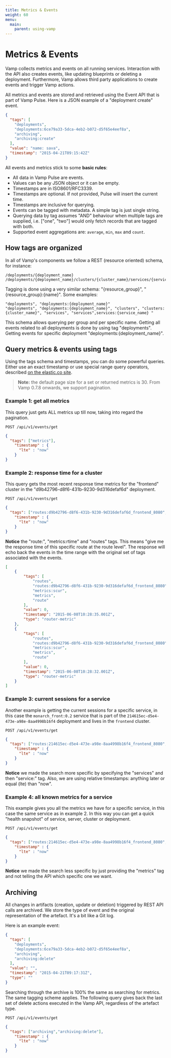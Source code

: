 ```yaml
---
title: Metrics & Events
weight: 60
menu:
  main:
    parent: using-vamp
---
```

# Metrics & Events

Vamp collects metrics and events on all running services. Interaction with the API also creates events, like updating blueprints or deleting a deployment. Furthermore, Vamp allows third party applications to create events and trigger Vamp actions.

All metrics and events are stored and retrieved using the Event API that is part of Vamp Pulse. Here is a JSON example of a "deployment create" event.

```JSON
{
  "tags": [
    "deployments",
    "deployments:6ce79a33-5dca-4eb2-b072-d5f65e4eef8a",
    "archiving",
    "archiving:create"
  ],
  "value": "name: sava",
  "timestamp": "2015-04-21T09:15:42Z"
}
```

All events and metrics stick to some **basic rules**:


- All data in Vamp Pulse are events. 
- Values can be any JSON object or it can be empty.
- Timestamps are in ISO8601/RFC3339.
- Timestamps are optional. If not provided, Pulse will insert the current time.
- Timestamps are inclusive for querying.
- Events can be tagged with metadata. A simple tag is just single string.
- Querying data by tag assumes "AND" behaviour when multiple tags are supplied, i.e. ["one", "two"] would only fetch records that are tagged with both.
- Supported event aggregations are: `average`, `min`, `max` and `count`.

## How tags are organized

In all of Vamp's components we follow a REST (resource oriented) schema, for instance:
```
/deployments/{deployment_name} 
/deployments/{deployment_name}/clusters/{cluster_name}/services/{service_name}
```
Tagging is done using a very similar schema: "{resource_group}", "{resource_group}:{name}". Some examples:

```
"deployments", "deployments:{deployment_name}"
"deployments", "deployments:{deployment_name}", "clusters", "clusters:{cluster_name}", "services", "services",services:{service_name} "
```

This schema allows querying per group and per specific name. Getting all events related to all deployments is done by using tag "deployments". Getting events for specific deployment "deployments:{deployment_name}".

## Query metrics & events using tags

Using the tags schema and timestamps, you can do some powerful queries. Either use an exact timestamp or use special range query operators, described [on the elastic.co site](https://www.elastic.co/guide/en/elasticsearch/reference/current/query-dsl-range-query.html).

> **Note:** the default page size for a set or returned metrics is 30. From Vamp 0.7.8 onwards, we support pagination.


### Example 1: get all metrics

This query just gets ALL metrics up till now, taking into regard the pagination.

`POST /api/v1/events/get`

```json
{
  "tags": ["metrics"],
    "timestamp" : {
      "lte" : "now"
    }
}
```

### Example 2: response time for a cluster

This query gets the most recent response time metrics for the "frontend" cluster in the "d9b42796-d8f6-431b-9230-9d316defaf6d" deployment. 

`POST /api/v1/events/get`

```json
{
  "tags": ["routes:d9b42796-d8f6-431b-9230-9d316defaf6d_frontend_8080","metrics:rtime","route"],
    "timestamp" : {
      "lte" : "now"
    }
}
```

**Notice** the "route:<UUID>", "metrics:rtime" and "routes" tags. This means "give me the response time of this specific route at the route level". The response will echo back the events in the time range with the original set of tags associated with the events. 

```json
[
    {
        "tags": [
            "routes",
            "routes:d9b42796-d8f6-431b-9230-9d316defaf6d_frontend_8080",
            "metrics:scur",
            "metrics",
            "route"
        ],
        "value": 0,
        "timestamp": "2015-06-08T10:28:35.001Z",
        "type": "router-metric"
    },
    {
        "tags": [
            "routes",
            "routes:d9b42796-d8f6-431b-9230-9d316defaf6d_frontend_8080",
            "metrics:scur",
            "metrics",
            "route"
        ],
        "value": 0,
        "timestamp": "2015-06-08T10:28:32.001Z",
        "type": "router-metric"
    }
]    
```

### Example 3: current sessions for a service

Another example is getting the current sessions for a specific service, in this case the `monarch_front:0.2` service that is part of the `214615ec-d5e4-473e-a98e-8aa4998b16f4` deployment and lives in the `frontend` cluster.

`POST /api/v1/events/get`

```json
{
  "tags": ["routes:214615ec-d5e4-473e-a98e-8aa4998b16f4_frontend_8080","metrics:scur","services:monarch_front:0.2","service"],
    "timestamp" : {
      "lte" : "now"
    }
}
```

**Notice** we made the search more specific by specifying the "services" and then "service:<SERVICE NAME>" tag.
Also, we are using relative timestamps: anything later or equal (lte) than "now".

### Example 4: all known metrics for a service

This example gives you all the metrics we have for a specific service, in this case the same service as in example 2. In this way you can get a quick "health snapshot" of service, server, cluster or deployment.

`POST /api/v1/events/get`

```json
{
  "tags": ["routes:214615ec-d5e4-473e-a98e-8aa4998b16f4_frontend_8080","metrics","services:monarch_front:0.2","service"],
    "timestamp" : {
      "lte" : "now"
    }
}
```
**Notice** we made the search less specific by just providing the "metrics" tag and not telling the API which specific one we want.

## Archiving

All changes in artifacts (creation, update or deletion) triggered by REST API calls are archived. We store the type of event and the original representation of the artefact. It's a bit like a Git log. 

Here is an example event:

```json
{
  "tags": [
    "deployments",
    "deployments:6ce79a33-5dca-4eb2-b072-d5f65e4eef8a",
    "archiving",
    "archiving:delete"
  ],
  "value": "",
  "timestamp": "2015-04-21T09:17:31Z",
  "type": ""
}
```

Searching through the archive is 100% the same as searching for metrics. The same tagging scheme applies. 
The following query gives back the last set of delete actions executed in the Vamp API, regardless of the artefact type.

`POST /api/v1/events/get`


```json
{
  "tags": ["archiving","archiving:delete"],
    "timestamp" : {
      "lte" : "now"
    }
}
```

